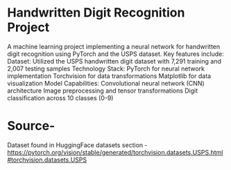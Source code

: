 


# Handwritten Digit Recognition Project
A machine learning project implementing a neural network for handwritten digit recognition using PyTorch and the USPS dataset. Key features include:
Dataset: Utilized the USPS handwritten digit dataset with 7,291 training and 2,007 testing samples
Technology Stack:
PyTorch for neural network implementation
Torchvision for data transformations
Matplotlib for data visualization
Model Capabilities:
Convolutional neural network (CNN) architecture
Image preprocessing and tensor transformations
Digit classification across 10 classes (0-9)

# Source-
Dataset found in HuggingFace datasets section - https://pytorch.org/vision/stable/generated/torchvision.datasets.USPS.html#torchvision.datasets.USPS
